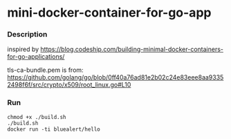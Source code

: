 # mini-docker-container-for-go-app

### Description
inspired by https://blog.codeship.com/building-minimal-docker-containers-for-go-applications/

tls-ca-bundle.pem is from: https://github.com/golang/go/blob/0ff40a76ad81e2b02c24e83eee8aa93352498f6f/src/crypto/x509/root_linux.go#L10

### Run
```
chmod +x ./build.sh
./build.sh
docker run -ti bluealert/hello
```
